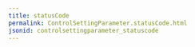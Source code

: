```yaml
---
title: statusCode
permalink: ControlSettingParameter.statusCode.html
jsonid: controlsettingparameter_statuscode
---
```

